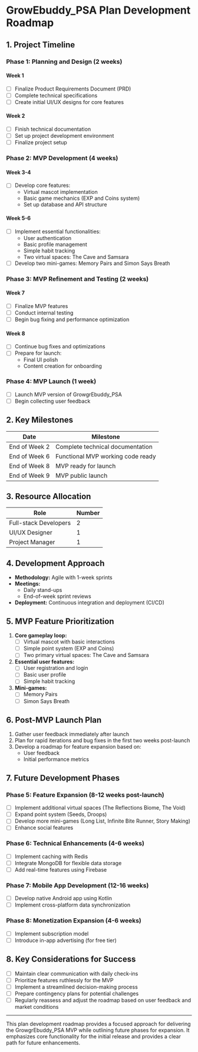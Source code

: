 # GrowEbuddy_PSA Plan Development Roadmap

## 1. Project Timeline

### Phase 1: Planning and Design (2 weeks)

#### Week 1
- [ ] Finalize Product Requirements Document (PRD)
- [ ] Complete technical specifications
- [ ] Create initial UI/UX designs for core features

#### Week 2
- [ ] Finish technical documentation
- [ ] Set up project development environment
- [ ] Finalize project setup

### Phase 2: MVP Development (4 weeks)

#### Week 3-4
- [ ] Develop core features:
  - Virtual mascot implementation
  - Basic game mechanics (EXP and Coins system)
  - Set up database and API structure

#### Week 5-6
- [ ] Implement essential functionalities:
  - User authentication
  - Basic profile management
  - Simple habit tracking
  - Two virtual spaces: The Cave and Samsara
- [ ] Develop two mini-games: Memory Pairs and Simon Says Breath

### Phase 3: MVP Refinement and Testing (2 weeks)

#### Week 7
- [ ] Finalize MVP features
- [ ] Conduct internal testing
- [ ] Begin bug fixing and performance optimization

#### Week 8
- [ ] Continue bug fixes and optimizations
- [ ] Prepare for launch:
  - Final UI polish
  - Content creation for onboarding

### Phase 4: MVP Launch (1 week)
- [ ] Launch MVP version of GrowgrEbuddy_PSA
- [ ] Begin collecting user feedback

## 2. Key Milestones

| Date | Milestone |
|------|-----------|
| End of Week 2 | Complete technical documentation |
| End of Week 6 | Functional MVP working code ready |
| End of Week 8 | MVP ready for launch |
| End of Week 9 | MVP public launch |

## 3. Resource Allocation

| Role | Number |
|------|--------|
| Full-stack Developers | 2 |
| UI/UX Designer | 1 |
| Project Manager | 1 |

## 4. Development Approach

- **Methodology:** Agile with 1-week sprints
- **Meetings:** 
  - Daily stand-ups
  - End-of-week sprint reviews
- **Deployment:** Continuous integration and deployment (CI/CD)

## 5. MVP Feature Prioritization

1. **Core gameplay loop:**
   - [ ] Virtual mascot with basic interactions
   - [ ] Simple point system (EXP and Coins)
   - [ ] Two primary virtual spaces: The Cave and Samsara
2. **Essential user features:**
   - [ ] User registration and login
   - [ ] Basic user profile
   - [ ] Simple habit tracking
3. **Mini-games:**
   - [ ] Memory Pairs
   - [ ] Simon Says Breath

## 6. Post-MVP Launch Plan

1. Gather user feedback immediately after launch
2. Plan for rapid iterations and bug fixes in the first two weeks post-launch
3. Develop a roadmap for feature expansion based on:
   - User feedback
   - Initial performance metrics

## 7. Future Development Phases

### Phase 5: Feature Expansion (8-12 weeks post-launch)
- [ ] Implement additional virtual spaces (The Reflections Biome, The Void)
- [ ] Expand point system (Seeds, Droops)
- [ ] Develop more mini-games (Long List, Infinite Bite Runner, Story Making)
- [ ] Enhance social features

### Phase 6: Technical Enhancements (4-6 weeks)
- [ ] Implement caching with Redis
- [ ] Integrate MongoDB for flexible data storage
- [ ] Add real-time features using Firebase

### Phase 7: Mobile App Development (12-16 weeks)
- [ ] Develop native Android app using Kotlin
- [ ] Implement cross-platform data synchronization

### Phase 8: Monetization Expansion (4-6 weeks)
- [ ] Implement subscription model
- [ ] Introduce in-app advertising (for free tier)

## 8. Key Considerations for Success

- [ ] Maintain clear communication with daily check-ins
- [ ] Prioritize features ruthlessly for the MVP
- [ ] Implement a streamlined decision-making process
- [ ] Prepare contingency plans for potential challenges
- [ ] Regularly reassess and adjust the roadmap based on user feedback and market conditions

---

This plan development roadmap provides a focused approach for delivering the GrowgrEbuddy_PSA MVP while outlining future phases for expansion. It emphasizes core functionality for the initial release and provides a clear path for future enhancements.

